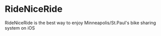 # RideNiceRide
RideNiceRide is the best way to enjoy Minneapolis/St.Paul's bike sharing system on iOS

